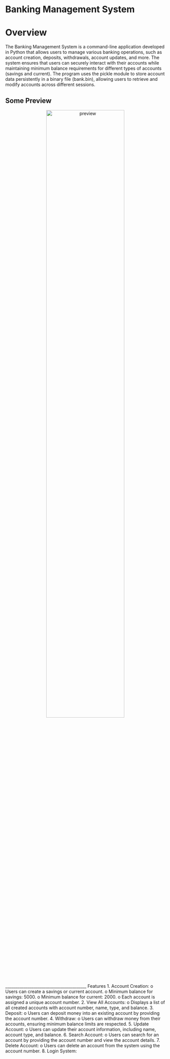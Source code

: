 # Banking Management System
# Overview
The Banking Management System is a command-line application developed in Python that allows users to manage various banking operations, such as account creation, deposits, withdrawals, account updates, and more. The system ensures that users can securely interact with their accounts while maintaining minimum balance requirements for different types of accounts (savings and current).
The program uses the pickle module to store account data persistently in a binary file (bank.bin), allowing users to retrieve and modify accounts across different sessions.

## Some Preview
<div align="center">
  <img width="70%" src="assets\Screenshot 2024-10-18 193047.png" alt="preview"><br><br>
</div>
________________________________________
Features
1.	Account Creation:
o	Users can create a savings or current account.
o	Minimum balance for savings: 5000.
o	Minimum balance for current: 2000.
o	Each account is assigned a unique account number.
2.	View All Accounts:
o	Displays a list of all created accounts with account number, name, type, and balance.
3.	Deposit:
o	Users can deposit money into an existing account by providing the account number.
4.	Withdraw:
o	Users can withdraw money from their accounts, ensuring minimum balance limits are respected.
5.	Update Account:
o	Users can update their account information, including name, account type, and balance.
6.	Search Account:
o	Users can search for an account by providing the account number and view the account details.
7.	Delete Account:
o	Users can delete an account from the system using the account number.
8.	Login System:
